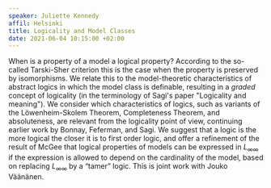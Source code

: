 ```yaml
---
speaker: Juliette Kennedy 
affil: Helsinki
title: Logicality and Model Classes
date: 2021-06-04 10:15:00 +02:00
---
```

When is a property of a model a logical property?
According to the so-called Tarski-Sher criterion this is the case when the property is preserved by isomorphisms.
We relate this to the model-theoretic characteristics of abstract logics in which the model class is definable, resulting in a *graded* concept of logicality (in the terminology of Sagi's paper "Logicality and meaning").<!--more-->
We consider which characteristics of logics, such as variants of the Löwenheim-Skolem Theorem, Completeness Theorem, and absoluteness, are relevant from the logicality point of view, continuing earlier work by Bonnay, Feferman, and Sagi.
We suggest that a logic is the more logical the closer it is to first order logic, and offer a refinement of the result of McGee that logical properties of models can be expressed in *L*<sub>∞∞</sub> if the expression is allowed to depend on the cardinality of the model, based on replacing *L*<sub>∞∞</sub> by a “tamer” logic.
This is joint work with Jouko Väänänen.
